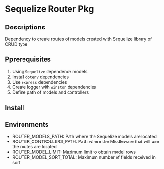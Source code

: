 # Sequelize Router Pkg

## Descriptions

Dependency to create routes of models created with Sequelize library of CRUD type

## Pprerequisites

1. Using `Sequelize` dependency models
2. Install `dotenv` dependencies
3. Use `express` dependencies
4. Create logger with `winston` dependencies
5. Define path of models and controllers

## Install

## Environments

- ROUTER_MODELS_PATH: Path where the Sequelize models are located
- ROUTER_CONTROLLERS_PATH: Path where the Middleware that will use the routes are located
- ROUTER_MODEL_LIMIT: Maximum limit to obtain model rows
- ROUTER_MODEL_SORT_TOTAL: Maximum number of fields received in sort

